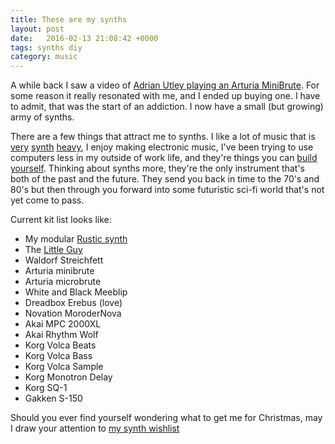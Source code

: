 ```yaml
---
title: These are my synths
layout: post
date:   2016-02-13 21:08:42 +0000
tags: synths diy
category: music
---
```


A while back I saw a video of [Adrian Utley playing an Arturia MiniBrute][1]. For some reason it really resonated with me, and I ended up buying one. I have to admit, that was the start of an addiction. I now have a small (but growing) army of synths.

There are a few things that attract me to synths. I like a lot of music that is [very][2] [synth][3] [heavy][4], I enjoy making electronic music, I've been trying to use computers less in my outside of work life, and they're things you can [build yourself][5]. Thinking about synths more, they're the only instrument that's both of the past and the future. They send you back in time to the 70's and 80's but then through you forward into some futuristic sci-fi world that's not yet come to pass.

Current kit list looks like: 

 * My modular [Rustic synth][6] 
 * The [Little Guy][7]
 * Waldorf Streichfett
 * Arturia minibrute
 * Arturia microbrute
 * White and Black Meeblip
 * Dreadbox Erebus (love)
 * Novation MoroderNova
 * Akai MPC 2000XL
 * Akai Rhythm Wolf
 * Korg Volca Beats
 * Korg Volca Bass
 * Korg Volca Sample
 * Korg Monotron Delay
 * Korg SQ-1
 * Gakken S-150

Should you ever find yourself wondering what to get me for Christmas, may I draw your attention to [my synth wishlist][8]

[1]: https://www.youtube.com/watch?v=X614aeTzq7k
[2]: https://kosmischerlaufer.bandcamp.com/
[3]: https://drokk.bandcamp.com/
[4]: https://camerawithin.bandcamp.com
[5]: https://www.thonk.co.uk
[6]: https://www.modulargrid.net/e/racks/view/245470
[7]: https://www.modulargrid.net/e/racks/view/312311
[8]: https://www.modulargrid.net/e/racks/view/312313
